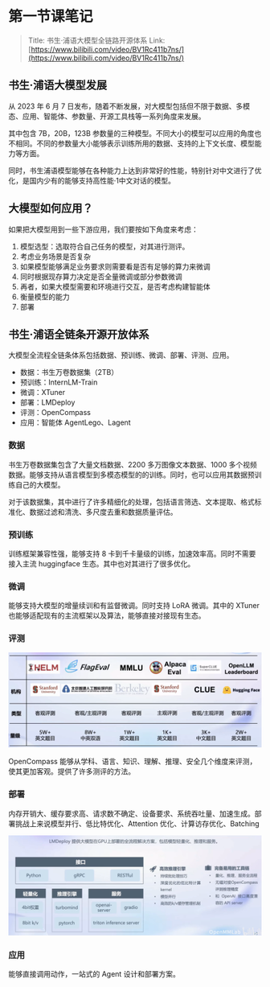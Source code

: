 # 第一节课笔记

> Title: 书生·浦语大模型全链路开源体系
> Link: [https://www.bilibili.com/video/BV1Rc411b7ns/](https://www.bilibili.com/video/BV1Rc411b7ns/)

## 书生·浦语大模型发展

从 2023 年 6 月 7 日发布，随着不断发展，对大模型包括但不限于数据、多模态、应用、智能体、参数量、开源工具栈等一系列角度来发展。

其中包含 7B，20B，123B 参数量的三种模型。不同大小的模型可以应用的角度也不相同。不同的参数量大小能够表示训练所用的数据、支持的上下文长度、模型能力等方面。

同时，书生浦语模型能够在各种能力上达到非常好的性能，特别针对中文进行了优化，是国内少有的能够支持高性能·1中文对话的模型。

## 大模型如何应用？

如果把大模型用到一些下游应用，我们要按如下角度来考虑：

1. 模型选型：选取符合自己任务的模型，对其进行测评。
2. 考虑业务场景是否复杂
3. 如果模型能够满足业务要求则需要看是否有足够的算力来微调
4. 同时根据现存算力决定是否全量微调或部分参数微调
5. 再者，如果大模型需要和环境进行交互，是否考虑构建智能体
6. 衡量模型的能力
7. 部署

## 书生·浦语全链条开源开放体系

大模型全流程全链条体系包括数据、预训练、微调、部署、评测、应用。

- 数据：书生万卷数据集（2TB）
- 预训练：InternLM-Train
- 微调：XTuner
- 部署：LMDeploy
- 评测：OpenCompass
- 应用：智能体 AgentLego、Lagent

### 数据

书生万卷数据集包含了大量文档数据、2200 多万图像文本数据、1000 多个视频数据。能够支持从语言模型到多模态模型的的训练。同时，也可以应用其数据预训练自己的大模型。

对于该数据集，其中进行了许多精细化的处理，包括语言筛选、文本提取、格式标准化、数据过滤和清洗、多尺度去重和数据质量评估。

### 预训练

训练框架兼容性强，能够支持 8 卡到千卡量级的训练，加速效率高。同时不需要接入主流 huggingface 生态。其中也对其进行了很多优化。

### 微调

能够支持大模型的增量续训和有监督微调。同时支持 LoRA 微调。其中的 XTuner 也能够适配现有的主流框架以及算法，能够直接对接现有生态。

### 评测

![image-20240105190806087](src/第一节课/image-20240105190806087.png)

OpenCompass 能够从学科、语言、知识、理解、推理、安全几个维度来评测，使其更加客观。提供了许多测评的方法。

### 部署

内存开销大、缓存要求高、请求数不确定、设备要求、系统吞吐量、加速生成。部署挑战上来说模型并行、低比特优化、Attention 优化、计算访存优化、Batching

![image-20240105191107181](src/第一节课/image-20240105191107181.png)



### 应用

能够直接调用动作，一站式的 Agent 设计和部署方案。